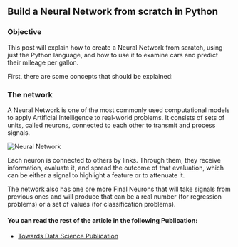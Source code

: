 ## Build a Neural Network from scratch in Python

### Objective

This post will explain how to create a Neural Network from scratch, using just the Python language, and how to use it to examine cars and predict their mileage per gallon.

First, there are some concepts that should be explained:
### The network
A Neural Network is one of the most commonly used computational models to apply Artificial Intelligence to real-world problems. It consists of sets of units, called neurons, connected to each other to transmit and process signals.

![Neural Network](https://upload.wikimedia.org/wikipedia/commons/c/c2/MultiLayerNeuralNetworkBigger_english.png)

Each neuron is connected to others by links. Through them, they receive information, evaluate it, and spread the outcome of that evaluation, which can be either a signal to highlight a feature or to attenuate it.

The network also has one ore more Final Neurons that will take signals from previous ones and will produce that can be a real number (for regression problems) or a set of values (for classification problems).

#### You can read the rest of the article in the following Publication:

* [Towards Data Science Publication](https://towardsdatascience.com/artificial-intelligence-beginnings-6f8937acdc6a)
